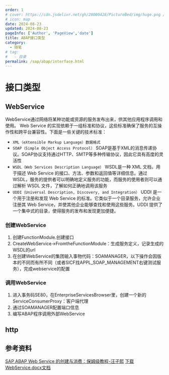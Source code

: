 ```yaml
---
order: 1
# cover: https://cdn.jsdelivr.net/gh/20000428/PictureBed/img/huge.png //预览图
# icon: map
date: 2024-08-23
updated: 2024-08-23
pageInfo: ['Author', 'PageView','date']
title: ABAP接口类型
category:
  - 随笔
# tag:
#   - 目录
permalink: /sap/abap/interface.html
---
```

# 接口类型
<!-- 下面的语句的作用是引入文本里的内容：WebService，Http等 -->
<!-- @include: ../../file/111.txt --> 

<!-- more -->

## WebService
WebService通过网络将某种功能或资源的服务发布出来，供其他应用程序调用和使用。
Web Service 的实现依赖于一组标准和协议，这些标准确保了服务的互操作性和跨平台兼容性。下面是一些关键的技术标准：

* `XML（eXtensible Markup Language）数据格式`
* `SOAP（Simple Object Access Protocol）`
SOAP是基于XML的消息传递协议。SOAP协议支持通过HTTP、SMTP等多种传输协议，因此它具有高度的灵活性
* `WSDL（Web Services Description Language）`
WSDL是一种 XML 文档，用于描述 Web Service 的接口、方法、参数和返回值等详细信息。通过 WSDL，服务的提供者可以明确地定义服务的功能，而服务的使用者则可以通过解析 WSDL 文件，了解如何正确地调用该服务
* `UDDI（Universal Description, Discovery, and Integration）`
UDDI 是一个用于注册和发现 Web Service 的标准。它类似于一个目录服务，允许企业注册其 Web Service，并使其他企业能够查找和使用这些服务。UDDI 提供了一个集中式的目录，使得服务的发布和发现更加便捷。

### 创建WebService
1. 创建FunctionModule.创建接口
2. CreateWebService->FromtheFunctionModule：生成服务定义，记录生成的WSDL的url
3. 在创建WebService的集团输入事物代码：SOAMANAGER，以下操作会因版本的不同而有所不同（或者SICF找APPL_SOAP_MANAGEMENT右键测试服务），完成webservice的配置

### 调用WebService
1. 进入事务码SE80，在EnterpriseServicesBrowser里，创建一个新的ServiceConsumerProxy：客户端代理
2. 通过SOAMANAGER配置端口信息
3. 编写ABAP程序调用外部WebService

## http




## 参考资料
[SAP ABAP Web Service 的创建与消费：保姆级教程-汪子熙](https://mp.weixin.qq.com/s/alqWjZLRFpTZR-jDqFOnfQ)
[下载WebService.docx文档](/file/WebService.docx '下载文档')